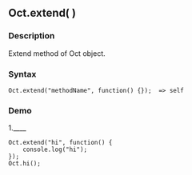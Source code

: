## Oct.extend( )

### Description

Extend method of Oct object.

### Syntax
	Oct.extend("methodName", function() {});  => self

### Demo

1.____

	Oct.extend("hi", function() {
		console.log("hi");
	});
	Oct.hi();